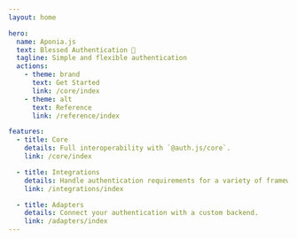 ```yaml
---
layout: home

hero:
  name: Aponia.js
  text: Blessed Authentication 🙏
  tagline: Simple and flexible authentication
  actions:
    - theme: brand
      text: Get Started
      link: /core/index
    - theme: alt
      text: Reference
      link: /reference/index

features:
  - title: Core
    details: Full interoperability with `@auth.js/core`.
    link: /core/index

  - title: Integrations
    details: Handle authentication requirements for a variety of frameworks and libraries.
    link: /integrations/index

  - title: Adapters
    details: Connect your authentication with a custom backend.
    link: /adapters/index
---
```

